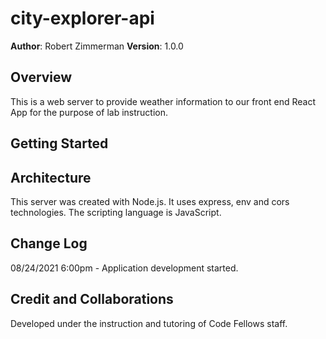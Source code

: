 # city-explorer-api

**Author**: Robert Zimmerman
**Version**: 1.0.0

## Overview

This is a web server to provide weather information to our front end React App for the purpose of lab instruction.

## Getting Started

## Architecture

This server was created with Node.js. It uses express, env and cors technologies. The scripting language is JavaScript.

## Change Log

08/24/2021 6:00pm - Application development started.

## Credit and Collaborations

Developed under the instruction and tutoring of Code Fellows staff.
